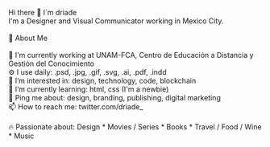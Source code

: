 Hi there 👋 I´m driade <br>
I'm a Designer and Visual Communicator working in Mexico City.
<br><br>
📖 About Me
<br><br>
🏢 I'm currently working at UNAM-FCA, Centro de Educación a Distancia y Gestión del Conocimiento <br>
⚙️ I use daily: .psd, .jpg, .gif, .svg, .ai, .pdf, .indd <br>
👀 I’m interested in: design, technology, code, blockchain <br>
🌱 I’m currently learning: html, css (I'm a newbie) <br>
💬 Ping me about: design, branding, publishing, digital marketing <br>
📫 How to reach me: twitter.com/driade_ <br>
<br>
🔥 Passionate about: Design * Movies / Series * Books * Travel / Food / Wine * Music <br>
 

<!---
Jazmin-or/Jazmin-or is a ✨ special ✨ repository because its `README.md` (this file) appears on your GitHub profile.
You can click the Preview link to take a look at your changes.
--->
